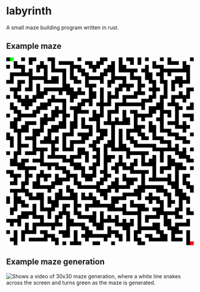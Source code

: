 # labyrinth
A small maze building program written in rust.

## Example maze
![Shows an image a 50x50 maze generated by the labyrinth program.](https://github.com/tritoke/labyrinth/blob/main/example.png)

## Example maze generation
![Shows a video of 30x30 maze generation, where a white line snakes across the screen and turns green as the maze is generated.](https://imgur.com/a/ZN0EmWo.gif)

